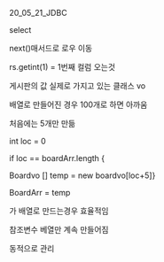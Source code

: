 20_05_21_JDBC

select 

next()매서드로  로우 이동 

rs.getint(1) = 1번째 컬럼 오는것

게시판의 값 실제로 가지고 있는 클래스 vo

배열로 만들어진 경우 100개로 하면 아까움

처음에는 5개만 만듦 

int loc = 0

if loc == boardArr.length {

Boardvo [] temp = new boardvo[loc+5]}

BoardArr = temp

가 배열로 만드는경우 효율적임

참조변수 베열만 계속 만들어짐 

동적으로 관리

